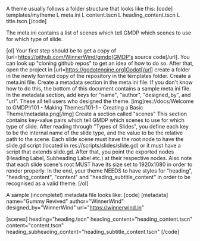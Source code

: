 A theme usually follows a folder structure that looks like this:
[code]
templates/mytheme
L meta.ini
L content.tscn
L heading_content.tscn
L title.tscn
[/code]

The meta.ini contains a list of scenes which tell GMDP which scenes to use for which type of slide.

[ol]
Your first step should be to get a copy of [url=https://github.com/WinnerWind/gmdp]GMDP's source code[/url]. You can look up "cloning github repos" to get an idea of how to do so.
After that, open the project in [url=https://godotengine.org]Godot[/url] create a folder in the newly formed copy of the repository in the templates folder. 
Create a meta.ini file.
Create a metadata section in the meta.ini file. If you don't know how to do this, the bottom of this document contains a sample meta.ini file.
In the metadata section, add keys for "name", "author", "designed_by", and "url". These all tell users who designed the theme. [img]res://docs/Welcome to GMDP!/101 - Making Themes/101-1 - Creating a Basic Theme/metadata.png[/img]
Create a section called "scenes"
This section contains key-value pairs which tell GMDP which scenes to use for which type of slide. After reading through "Types of Slides", you define each key to be the internal name of the slide type, and the value to be the relative path to the scene. 
Each slide scene must have the root node to have the slide.gd script (located in res://scripts/slides/slide.gd) or it must have a script that extends slide.gd. After that, you point the exported nodes (Heading Label, Subheading Label etc.) at their respective nodes. 
Also note that each slide scene's root MUST have its size set to 1920x1080 in order to render properly.
In the end, your theme NEEDS to have styles for "heading", "heading_content", "content" and "heading_subtitle_content" in order to be recognised as a valid theme.
[/ol]

A sample (incomplete!) metadata file looks like:
[code]
[metadata]
name="Gummy Revived"
author="WinnerWind"
designed_by="WinnerWind"
url="https://winnerwind.in"

[scenes]
heading="heading.tscn"
heading_content="heading_content.tscn"
content="content.tscn"
heading_subheading_content="heading_subtitle_content.tscn"
[/code]
